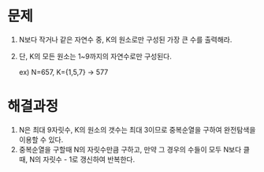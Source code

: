 # 문제

1. N보다 작거나 같은 자연수 중, K의 원소로만 구성된 가장 큰 수를 출력해라.

2. 단, K의 모든 원소는 1~9까지의 자연수로만 구성된다.

   ex) N=657, K={1,5,7} -> 577



# 해결과정

1. N은 최대 9자릿수, K의 원소의 갯수는 최대 3이므로 중복순열을 구하여 완전탐색을 이용할 수 있다.
2. 중복순열을 구할때 N의 자릿수만큼  구하고, 만약 그 경우의 수들이 모두 N보다 클 때, N의 자릿수 - 1로 갱신하여 반복한다.